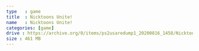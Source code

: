 ```yaml
---
type   : game
title  : Nicktoons Unite!
name   : Nicktoons Unite!
categories: [game]
drive : https://archive.org/0/items/ps2usaredump1_20200816_1458/Nicktoons%20Unite%21.7z
size : 461 MB
---
```



